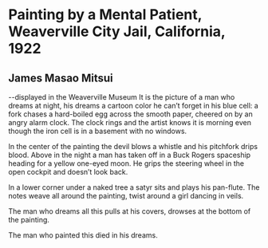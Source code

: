 # Painting by a Mental Patient, Weaverville City Jail, California, 1922
## James Masao Mitsui
--displayed in the Weaverville Museum
It is the picture of a man who dreams
at night, his dreams a cartoon color
he can’t forget in his blue cell:
a fork chases a hard-boiled egg
across the smooth paper,
cheered on by an angry alarm clock.
The clock rings
and the artist knows it is morning
even though the iron cell
is in a basement with no windows.

In the center of the painting
the devil blows a whistle
and his pitchfork drips blood.
Above in the night
a man has taken off in a Buck Rogers spaceship
heading for a yellow one-eyed moon.
He grips the steering wheel in the open cockpit
and doesn’t look back.

In a lower corner
under a naked tree
a satyr sits and plays his pan-flute.
The notes weave all around the painting,
twist around a girl
dancing in veils.

The man who dreams all this
pulls at his covers,
drowses at the bottom of the painting.

The man who painted this
died in his dreams.
